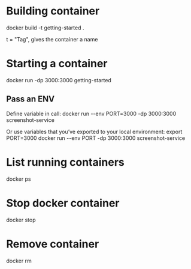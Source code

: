 # Building container
docker build -t getting-started .

t = "Tag", gives the container a name


# Starting a container
docker run -dp 3000:3000 getting-started

## Pass an ENV
Define variable in call:
docker run --env PORT=3000 -dp 3000:3000 screenshot-service

Or use variables that you’ve exported to your local environment:
export PORT=3000
docker run --env PORT -dp 3000:3000 screenshot-service

# List running containers
docker ps

# Stop docker container
docker stop <the-container-id>

# Remove container
docker rm <the-container-id>


